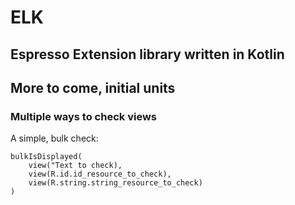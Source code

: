# ELK
## Espresso Extension library written in Kotlin
## More to come, initial units

### Multiple ways to check views
A simple, bulk check:
```
bulkIsDisplayed(
    view("Text to check),
    view(R.id.id_resource_to_check),
    view(R.string.string_resource_to_check)
)
```